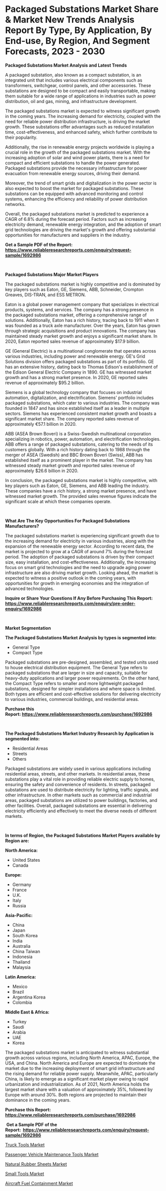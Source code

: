 <p><h1>Packaged Substations Market Share & Market New Trends Analysis Report By Type, By Application, By End-use, By Region, And Segment Forecasts, 2023 - 2030</h1></p><p><strong>Packaged Substations Market Analysis and Latest Trends</strong></p>
<p><p>A packaged substation, also known as a compact substation, is an integrated unit that includes various electrical components such as transformers, switchgear, control panels, and other accessories. These substations are designed to be compact and easily transportable, making them suitable for a wide range of applications in industries such as power distribution, oil and gas, mining, and infrastructure development.</p><p>The packaged substations market is expected to witness significant growth in the coming years. The increasing demand for electricity, coupled with the need for reliable power distribution infrastructure, is driving the market growth. These substations offer advantages such as reduced installation time, cost-effectiveness, and enhanced safety, which further contribute to their popularity.</p><p>Additionally, the rise in renewable energy projects worldwide is playing a crucial role in the growth of the packaged substations market. With the increasing adoption of solar and wind power plants, there is a need for compact and efficient substations to handle the power generated. Packaged substations provide the necessary infrastructure for power evacuation from renewable energy sources, driving their demand.</p><p>Moreover, the trend of smart grids and digitalization in the power sector is also expected to boost the market for packaged substations. These substations can be equipped with advanced monitoring and control systems, enhancing the efficiency and reliability of power distribution networks.</p><p>Overall, the packaged substations market is predicted to experience a CAGR of 6.8% during the forecast period. Factors such as increasing electricity demand, renewable energy integration, and the adoption of smart grid technologies are driving the market's growth and offering substantial opportunities for manufacturers and suppliers in the industry.</p></p>
<p><strong>Get a Sample PDF of the Report:&nbsp; <a href="https://www.reliableresearchreports.com/enquiry/request-sample/1692986">https://www.reliableresearchreports.com/enquiry/request-sample/1692986</a></strong></p>
<p>&nbsp;</p>
<p><strong>Packaged Substations Major Market Players</strong></p>
<p><p>The packaged substations market is highly competitive and is dominated by key players such as Eaton, GE, Siemens, ABB, Schneider, Crompton Greaves, DIS-TRAN, and ESS METRON.</p><p>Eaton is a global power management company that specializes in electrical products, systems, and services. The company has a strong presence in the packaged substations market, offering a comprehensive range of solutions. Additionally, Eaton has a rich history, tracing back to 1911 when it was founded as a truck axle manufacturer. Over the years, Eaton has grown through strategic acquisitions and product innovations. The company has maintained steady market growth and enjoys a significant market share. In 2020, Eaton reported sales revenue of approximately $17.9 billion.</p><p>GE (General Electric) is a multinational conglomerate that operates across various industries, including power and renewable energy. GE's Grid Solutions division offers packaged substations as part of its portfolio. GE has an extensive history, dating back to Thomas Edison's establishment of the Edison General Electric Company in 1890. GE has witnessed market growth and has a strong market presence. In 2020, GE reported sales revenue of approximately $95.2 billion.</p><p>Siemens is a global technology company that focuses on industrial automation, digitalization, and electrification. Siemens' portfolio includes packaged substations, which cater to various industries. The company was founded in 1847 and has since established itself as a leader in multiple sectors. Siemens has experienced consistent market growth and boasts a significant market share. The company reported sales revenue of approximately €57.1 billion in 2020.</p><p>ABB (ASEA Brown Boveri) is a Swiss-Swedish multinational corporation specializing in robotics, power, automation, and electrification technologies. ABB offers a range of packaged substations, catering to the needs of its customers globally. With a rich history dating back to 1988 through the merger of ASEA (Swedish) and BBC Brown Boveri (Swiss), ABB has established itself as a prominent player in the market. The company has witnessed steady market growth and reported sales revenue of approximately $26.6 billion in 2020.</p><p>In conclusion, the packaged substations market is highly competitive, with key players such as Eaton, GE, Siemens, and ABB leading the industry. These companies have a rich history, a strong market presence, and have witnessed market growth. The provided sales revenue figures indicate the significant scale at which these companies operate.</p></p>
<p>&nbsp;</p>
<p><strong>What Are The Key Opportunities For Packaged Substations Manufacturers?</strong></p>
<p><p>The packaged substations market is experiencing significant growth due to the increasing demand for electricity in various industries, along with the expansion of the renewable energy sector. According to recent data, the market is projected to grow at a CAGR of around 7% during the forecast period. The adoption of packaged substations is driven by their compact size, easy installation, and cost-effectiveness. Additionally, the increasing focus on smart grid technologies and the need to upgrade aging power infrastructure are also driving market growth. Looking ahead, the market is expected to witness a positive outlook in the coming years, with opportunities for growth in emerging economies and the integration of advanced technologies.</p></p>
<p><strong>Inquire or Share Your Questions If Any Before Purchasing This Report: <a href="https://www.reliableresearchreports.com/enquiry/pre-order-enquiry/1692986">https://www.reliableresearchreports.com/enquiry/pre-order-enquiry/1692986</a></strong></p>
<p>&nbsp;</p>
<p><strong>Market Segmentation</strong></p>
<p><strong>The Packaged Substations Market Analysis by types is segmented into:</strong></p>
<p><ul><li>General Type</li><li>Compact Type</li></ul></p>
<p><p>Packaged substations are pre-designed, assembled, and tested units used to house electrical distribution equipment. The General Type refers to packaged substations that are larger in size and capacity, suitable for heavy-duty applications and larger power requirements. On the other hand, the Compact Type refers to smaller and more lightweight packaged substations, designed for simpler installations and where space is limited. Both types are efficient and cost-effective solutions for delivering electricity to various industries, commercial buildings, and residential areas.</p></p>
<p><strong>Purchase this Report:&nbsp;<a href="https://www.reliableresearchreports.com/purchase/1692986">https://www.reliableresearchreports.com/purchase/1692986</a></strong></p>
<p>&nbsp;</p>
<p><strong>The Packaged Substations Market Industry Research by Application is segmented into:</strong></p>
<p><ul><li>Residential Areas</li><li>Streets</li><li>Others</li></ul></p>
<p><p>Packaged substations are widely used in various applications including residential areas, streets, and other markets. In residential areas, these substations play a vital role in providing reliable electric supply to homes, ensuring the safety and convenience of residents. In streets, packaged substations are used to distribute electricity for lighting, traffic signals, and other infrastructure. In other markets such as commercial and industrial areas, packaged substations are utilized to power buildings, factories, and other facilities. Overall, packaged substations are essential in delivering electricity efficiently and effectively to meet the diverse needs of different markets.</p></p>
<p>&nbsp;</p>
<p><strong>In terms of Region, the Packaged Substations Market Players available by Region are:</strong></p>
<p>
    <p> <strong> North America: </strong>
        <ul>
            <li>United States</li>
            <li>Canada</li>
        </ul>
        </p> 
    <p> <strong> Europe: </strong>
        <ul>
            <li>Germany</li>
            <li>France</li>
            <li>U.K.</li>
            <li>Italy</li>
            <li>Russia</li>
        </ul>
        </p> 
    <p> <strong> Asia-Pacific: </strong>
        <ul>
            <li>China</li>
            <li>Japan</li>
            <li>South Korea</li>
            <li>India</li>
            <li>Australia</li>
            <li>China Taiwan</li>
            <li>Indonesia</li>
            <li>Thailand</li>
            <li>Malaysia</li>
        </ul>
        </p> 
    <p> <strong> Latin America: </strong>
        <ul>
            <li>Mexico</li>
            <li>Brazil</li>
            <li>Argentina Korea</li>
            <li>Colombia</li>
        </ul>
        </p> 
    <p> <strong> Middle East & Africa: </strong>
        <ul>
            <li>Turkey</li>
            <li>Saudi</li>
            <li>Arabia</li>
            <li>UAE</li>
            <li>Korea</li>
        </ul>
    </p>
    </p>
<p><p>The packaged substations market is anticipated to witness substantial growth across various regions, including North America, APAC, Europe, the USA, and China. North America and Europe are expected to dominate the market due to the increasing deployment of smart grid infrastructure and the rising demand for reliable power supply. Meanwhile, APAC, particularly China, is likely to emerge as a significant market player owing to rapid urbanization and industrialization. As of 2021, North America holds the largest market share with a valuation of approximately 35%, followed by Europe with around 30%. Both regions are projected to maintain their dominance in the coming years.</p></p>
<p><strong>Purchase this Report: <a href="https://www.reliableresearchreports.com/purchase/1692986">https://www.reliableresearchreports.com/purchase/1692986</a></strong></p>
<p>&nbsp;<strong>Get a Sample PDF of the Report:&nbsp;&nbsp;<a href="https://www.reliableresearchreports.com/enquiry/request-sample/1692986">https://www.reliableresearchreports.com/enquiry/request-sample/1692986</a></strong></p>
<p><strong></strong></p>
<p><p><a href="https://www.linkedin.com/pulse/truck-tools-market-research-report-provides-thorough/">Truck Tools Market</a></p><p><a href="https://www.linkedin.com/pulse/passenger-vehicle-maintenance-tools-market-size-2023-/">Passenger Vehicle Maintenance Tools Market</a></p><p><a href="https://medium.com/@vergiekunze/natural-rubber-sheets-market-research-report-its-history-and-forecast-2023-to-2030-e00bb9435a74">Natural Rubber Sheets Market</a></p><p><a href="https://www.linkedin.com/pulse/small-tools-market-challenges-opportunities-growth-drivers-major/">Small Tools Market</a></p><p><a href="https://medium.com/@erickasauer/decoding-aircraft-fuel-containment-market-metrics-market-share-trends-and-growth-patterns-a14a71e66817">Aircraft Fuel Containment Market</a></p></p>